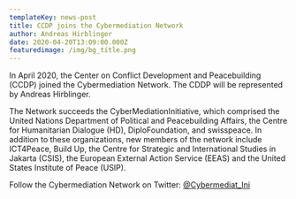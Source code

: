 ```yaml
---
templateKey: news-post
title: CCDP joins the Cybermediation Network
author: Andreas Hirblinger
date: 2020-04-20T13:09:00.000Z
featuredimage: /img/bg_title.png
---
```

In April 2020, the Center on Conflict Development and Peacebuilding (CCDP)  joined the Cybermediation Network. The CDDP will be represented by Andreas Hirblinger. 

The Network succeeds the CyberMediationInitiative, which comprised the United Nations Department of Political and Peacebuilding Affairs, the Centre for Humanitarian Dialogue (HD), DiploFoundation, and swisspeace. In addition to these organizations,  new members of the network include ICT4Peace, Build Up, the Centre for Strategic and International Studies in Jakarta (CSIS), the European External Action Service (EEAS) and  the United States Institute of Peace (USIP). 

Follow the Cybermediation Network on Twitter: [@Cybermediat_Ini](https://twitter.com/Cybermediat_Ini)